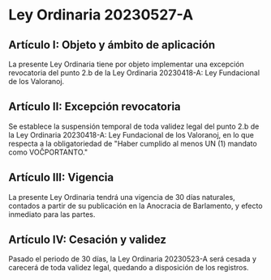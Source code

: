 # Ley Ordinaria 20230527-A

## Artículo I: Objeto y ámbito de aplicación

La presente Ley Ordinaria tiene por objeto implementar una excepción revocatoria del punto 2.b de la Ley Ordinaria 20230418-A: Ley Fundacional de los Valoranoj.

## Artículo II: Excepción revocatoria

Se establece la suspensión temporal de toda validez legal del punto 2.b de la Ley Ordinaria 20230418-A: Ley Fundacional de los Valoranoj, en lo que respecta a la obligatoriedad de "Haber cumplido al menos UN (1) mandato como  VOČPORTANTO." 

## Artículo III: Vigencia

La presente Ley Ordinaria tendrá una vigencia de 30 días naturales, contados a partir de su publicación en la Anocracia de Barlamento, y efecto inmediato para las partes.

## Artículo IV: Cesación y validez

Pasado el periodo de 30 días, la Ley Ordinaria 20230523-A será cesada y carecerá de toda validez legal, quedando a disposición de los registros.
